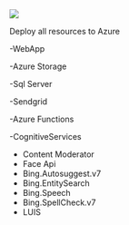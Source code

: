 <a href="https://azuredeploy.net/?repository=https://github.com/szympulka/AzureARM/tree/master/FullResources" target="_blank">
    <img src="http://azuredeploy.net/deploybutton.png"/>
</a>

Deploy all resources to Azure

<p>-WebApp</p>
<p>-Azure Storage</p>
<p>-Sql Server</p>
<p>-Sendgrid</p>
<p>-Azure Functions</p>
<p>-CognitiveServices</p>
<ul>
  <li>Content Moderator</li>
  <li>Face Api</li>
  <li>Bing.Autosuggest.v7</li>
  <li>Bing.EntitySearch</li>
  <li>Bing.Speech</li>
  <li>Bing.SpellCheck.v7</li>
  <li>LUIS</li>
</ul>